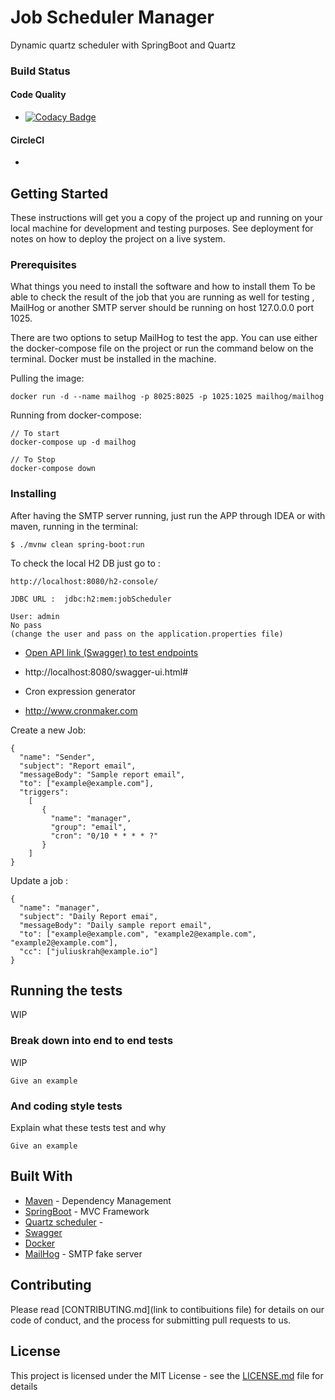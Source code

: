 # Job Scheduler Manager
Dynamic quartz scheduler with SpringBoot and Quartz 

### Build Status

#### Code Quality
* [![Codacy Badge](https://app.codacy.com/project/badge/Grade/ee4157bda60d4dc38e1416defc6b48d1)](https://www.codacy.com/gh/josousa82/Job-Scheduler-Manager-SpringBoot/dashboard?utm_source=github.com&amp;utm_medium=referral&amp;utm_content=josousa82/Job-Scheduler-Manager-SpringBoot&amp;utm_campaign=Badge_Grade)

#### CircleCI
* [![<CircleCI>](https://circleci.com/gh/josousa82/Job-Scheduler-Manager-SpringBoot.svg?style=shield)](https://circleci.com/gh/josousa82/Job-Scheduler-Manager-SpringBoot/)
  

## Getting Started

These instructions will get you a copy of the project up and running on your local machine for development and testing purposes. See deployment for notes on how to deploy the project on a live system.

### Prerequisites

What things you need to install the software and how to install them
To be able to check the result of the job that you are running as well for testing , 
MailHog or another SMTP server should be running on host 127.0.0.0 port 1025.

There are two options to setup MailHog to test the app. You can use either the docker-compose
file on the project or run the command below on the terminal. 
Docker must be installed in the machine.

Pulling the image:
```
docker run -d --name mailhog -p 8025:8025 -p 1025:1025 mailhog/mailhog

```

Running from docker-compose:
```
// To start
docker-compose up -d mailhog

// To Stop 
docker-compose down

```

### Installing

After having the SMTP server running, just run the APP through IDEA 
or with maven, running in the terminal:

```
$ ./mvnw clean spring-boot:run
```

To check the local H2 DB just go to :

```
http://localhost:8080/h2-console/

JDBC URL :  jdbc:h2:mem:jobScheduler

User: admin
No pass 
(change the user and pass on the application.properties file)
```

* [Open API link (Swagger) to test endpoints](http://localhost:8080/swagger-ui.html#)

- http://localhost:8080/swagger-ui.html#

- Cron expression generator 
* http://www.cronmaker.com


Create a new Job:

```
{
  "name": "Sender",
  "subject": "Report email",
  "messageBody": "Sample report email",
  "to": ["example@example.com"],
  "triggers":
    [
       {
         "name": "manager",
         "group": "email",
         "cron": "0/10 * * * * ?"
       }
    ]
}
```


Update a job :

```
{
  "name": "manager",
  "subject": "Daily Report emai",
  "messageBody": "Daily sample report email",
  "to": ["example@example.com", "example2@example.com", "example2@example.com"],
  "cc": ["juliuskrah@example.io"]
}
```
## Running the tests

WIP


### Break down into end to end tests

WIP

```
Give an example
```

### And coding style tests

Explain what these tests test and why

```
Give an example
```

## Built With

* [Maven](https://maven.apache.org/) - Dependency Management
* [SpringBoot](https://spring.io/) - MVC Framework
* [Quartz scheduler](https://docs.spring.io/spring-boot/docs/current/reference/html/spring-boot-features.html#boot-features-quartz) - 
* [Swagger](https://swagger.io/tools/swagger-ui/) 
* [Docker](https://www.docker.com/products)
* [MailHog](https://github.com/mailhog/MailHog) - SMTP fake server



## Contributing

Please read [CONTRIBUTING.md](link to contibuitions file) for details on our code of conduct, and the process for submitting pull requests to us.

## License

This project is licensed under the MIT License - see the [LICENSE.md](LICENSE.md) file for details

